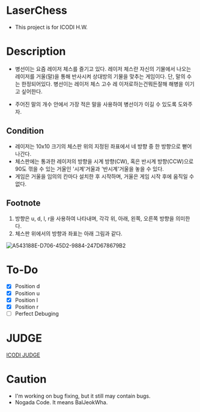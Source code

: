 # LaserChess
* This project is for ICODI H.W.

# Description
* 병선이는 요즘 레이저 체스를 즐기고 있다.
레이저 체스란 자신의 기물에서 나오는 레이저를 거울(말)을 통해 반사시켜 상대방의 기물을 맞추는 게임이다. 단, 말의 수는 한정되어있다. 
병선이는 레이저 체스 고수 레 이저로하는건뭐든잘해 해병을 이기고 싶어한다.

* 주어진 말의 개수 안에서 가장 적은 말을 사용하여 병선이가 이길 수 있도록 도와주자.

## Condition
* 레이저는 10x10 크기의 체스판 위의 지정된 좌표에서 네 방향 중 한 방향으로 뻗어 나간다.
* 체스판에는 통과한 레이저의 방향을 시계 방향(CW), 혹은 반시계 방향(CCW)으로 90도 꺾을 수 있는 거울인 '시계'거울과 '반시계'거울을 놓을 수 있다.
* 게임은 거울을 임의의 칸마다 설치한 후 시작하며, 거울은 게임 시작 후에 움직일 수 없다.

## Footnote
1. 방향은 u, d, l, r을 사용하여 나타내며, 각각 위, 아래, 왼쪽, 오른쪽 방향을 의미한다.
2. 체스판 위에서의 방향과 좌표는 아래 그림과 같다.

![A543188E-D706-45D2-9884-247D678679B2](https://user-images.githubusercontent.com/72611608/184272669-105cbde9-b655-4852-9fec-4b41d179ac1d.png)

# To-Do
- [x] Position d
- [x] Position u
- [x] Position l
- [x] Position r
- [ ] Perfect Debuging

# JUDGE
[ICODI JUDGE](http://1.238.69.9:7500)

# Caution
* I'm working on bug fixing, but it still may contain bugs.
* Nogada Code. It means BalJeokWha.
